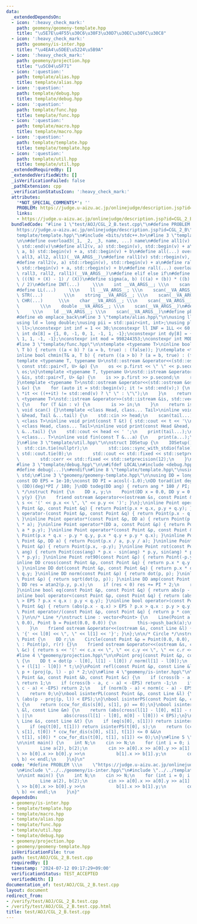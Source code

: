 ```yaml
---
data:
  _extendedDependsOn:
  - icon: ':heavy_check_mark:'
    path: geomeny/geomeny-template.hpp
    title: "\u5E7E\u4F55\u30C6\u30F3\u30D7\u30EC\u30FC\u30C8"
  - icon: ':heavy_check_mark:'
    path: geomeny/is-inter.hpp
    title: "\u4EA4\u5DEE\u5224\u5B9A"
  - icon: ':heavy_check_mark:'
    path: geomeny/projection.hpp
    title: "\u5C04\u5F71"
  - icon: ':question:'
    path: template/alias.hpp
    title: template/alias.hpp
  - icon: ':question:'
    path: template/debug.hpp
    title: template/debug.hpp
  - icon: ':question:'
    path: template/func.hpp
    title: template/func.hpp
  - icon: ':question:'
    path: template/macro.hpp
    title: template/macro.hpp
  - icon: ':question:'
    path: template/template.hpp
    title: template/template.hpp
  - icon: ':question:'
    path: template/util.hpp
    title: template/util.hpp
  _extendedRequiredBy: []
  _extendedVerifiedWith: []
  _isVerificationFailed: false
  _pathExtension: cpp
  _verificationStatusIcon: ':heavy_check_mark:'
  attributes:
    '*NOT_SPECIAL_COMMENTS*': ''
    PROBLEM: https://judge.u-aizu.ac.jp/onlinejudge/description.jsp?id=CGL_2_B
    links:
    - https://judge.u-aizu.ac.jp/onlinejudge/description.jsp?id=CGL_2_B
  bundledCode: "#line 1 \"test/AOJ/CGL_2_B.test.cpp\"\n#define PROBLEM \\\n    \"\
    https://judge.u-aizu.ac.jp/onlinejudge/description.jsp?id=CGL_2_B\"\n#line 2 \"\
    template/template.hpp\"\n#include <bits/stdc++.h>\n#line 3 \"template/macro.hpp\"\
    \n\n#define overload3(_1, _2, _3, name, ...) name\n#define all1(v) std::begin(v),\
    \ std::end(v)\n#define all2(v, a) std::begin(v), std::begin(v) + a\n#define all3(v,\
    \ a, b) std::begin(v) + a, std::begin(v) + b\n#define all(...) overload3(__VA_ARGS__,\
    \ all3, all2, all1)(__VA_ARGS__)\n#define rall1(v) std::rbegin(v), std::rend(v)\n\
    #define rall2(v, a) std::rbegin(v), std::rbegin(v) + a\n#define rall3(v, a, b)\
    \ std::rbegin(v) + a, std::rbegin(v) + b\n#define rall(...) overload3(__VA_ARGS__,\
    \ rall3, rall2, rall1)(__VA_ARGS__)\n#define elif else if\n#define updiv(N, X)\
    \ (((N) + (X) - 1) / (X))\n#define sigma(a, b) (((a) + (b)) * ((b) - (a) + 1)\
    \ / 2)\n#define INT(...)     \\\n    int __VA_ARGS__; \\\n    scan(__VA_ARGS__)\n\
    #define LL(...)     \\\n    ll __VA_ARGS__; \\\n    scan(__VA_ARGS__)\n#define\
    \ STR(...)        \\\n    string __VA_ARGS__; \\\n    scan(__VA_ARGS__)\n#define\
    \ CHR(...)      \\\n    char __VA_ARGS__; \\\n    scan(__VA_ARGS__)\n#define DOU(...)\
    \        \\\n    double __VA_ARGS__; \\\n    scan(__VA_ARGS__)\n#define LD(...)\
    \     \\\n    ld __VA_ARGS__; \\\n    scan(__VA_ARGS__)\n#define pb push_back\n\
    #define eb emplace_back\n#line 3 \"template/alias.hpp\"\n\nusing ll = long long;\n\
    using ld = long double;\nusing pii = std::pair<int, int>;\nusing pll = std::pair<ll,\
    \ ll>;\nconstexpr int inf = 1 << 30;\nconstexpr ll INF = 1LL << 60;\nconstexpr\
    \ int dx[8] = {1, 0, -1, 0, 1, -1, 1, -1};\nconstexpr int dy[8] = {0, 1, 0, -1,\
    \ 1, 1, -1, -1};\nconstexpr int mod = 998244353;\nconstexpr int MOD = 1e9 + 7;\n\
    #line 3 \"template/func.hpp\"\n\ntemplate <typename T>\ninline bool chmax(T& a,\
    \ T b) { return ((a < b) ? (a = b, true) : (false)); }\ntemplate <typename T>\n\
    inline bool chmin(T& a, T b) { return ((a > b) ? (a = b, true) : (false)); }\n\
    template <typename T, typename U>\nstd::ostream &operator<<(std::ostream &os,\
    \ const std::pair<T, U> &p) {\n    os << p.first << \" \" << p.second;\n    return\
    \ os;\n}\ntemplate <typename T, typename U>\nstd::istream &operator>>(std::istream\
    \ &is, std::pair<T, U> &p) {\n    is >> p.first >> p.second;\n    return is;\n\
    }\ntemplate <typename T>\nstd::ostream &operator<<(std::ostream &os, const std::vector<T>\
    \ &v) {\n    for (auto it = std::begin(v); it != std::end(v);) {\n        os <<\
    \ *it << ((++it) != std::end(v) ? \" \" : \"\");\n    }\n    return os;\n}\ntemplate\
    \ <typename T>\nstd::istream &operator>>(std::istream &is, std::vector<T> &v)\
    \ {\n    for (T &in : v) {\n        is >> in;\n    }\n    return is;\n}\ninline\
    \ void scan() {}\ntemplate <class Head, class... Tail>\ninline void scan(Head\
    \ &head, Tail &...tail) {\n    std::cin >> head;\n    scan(tail...);\n}\ntemplate\
    \ <class T>\ninline void print(const T &t) { std::cout << t << '\\n'; }\ntemplate\
    \ <class Head, class... Tail>\ninline void print(const Head &head, const Tail\
    \ &...tail) {\n    std::cout << head << ' ';\n    print(tail...);\n}\ntemplate\
    \ <class... T>\ninline void fin(const T &...a) {\n    print(a...);\n    exit(0);\n\
    }\n#line 3 \"template/util.hpp\"\n\nstruct IOSetup {\n    IOSetup() {\n      \
    \  std::cin.tie(nullptr);\n        std::ios::sync_with_stdio(false);\n       \
    \ std::cout.tie(0);\n        std::cout << std::fixed << std::setprecision(12);\n\
    \        std::cerr << std::fixed << std::setprecision(12);\n    }\n} IOSetup;\n\
    #line 3 \"template/debug.hpp\"\n\n#ifdef LOCAL\n#include <debug.hpp>\n#else\n\
    #define debug(...)\n#endif\n#line 8 \"template/template.hpp\"\nusing namespace\
    \ std;\n#line 3 \"geomeny/geomeny-template.hpp\"\n\nusing DD = long double;\n\
    const DD EPS = 1e-10;\nconst DD PI = acosl(-1.0);\nDD torad(int deg) { return\
    \ (DD)(deg)*PI / 180; }\nDD todeg(DD ang) { return ang * 180 / PI; }\n\n/* Point\
    \ */\nstruct Point {\n    DD x, y;\n    Point(DD x = 0.0, DD y = 0.0) : x(x),\
    \ y(y) {}\n    friend ostream &operator<<(ostream &s, const Point &p) { return\
    \ s << '(' << p.x << \", \" << p.y << ')'; }\n};\ninline Point operator+(const\
    \ Point &p, const Point &q) { return Point(p.x + q.x, p.y + q.y); }\ninline Point\
    \ operator-(const Point &p, const Point &q) { return Point(p.x - q.x, p.y - q.y);\
    \ }\ninline Point operator*(const Point &p, DD a) { return Point(p.x * a, p.y\
    \ * a); }\ninline Point operator*(DD a, const Point &p) { return Point(a * p.x,\
    \ a * p.y); }\ninline Point operator*(const Point &p, const Point &q) { return\
    \ Point(p.x * q.x - p.y * q.y, p.x * q.y + p.y * q.x); }\ninline Point operator/(const\
    \ Point &p, DD a) { return Point(p.x / a, p.y / a); }\ninline Point conj(const\
    \ Point &p) { return Point(p.x, -p.y); }\ninline Point rot(const Point &p, DD\
    \ ang) { return Point(cos(ang) * p.x - sin(ang) * p.y, sin(ang) * p.x + cos(ang)\
    \ * p.y); }\ninline Point rot90(const Point &p) { return Point(-p.y, p.x); }\n\
    inline DD cross(const Point &p, const Point &q) { return p.x * q.y - p.y * q.x;\
    \ }\ninline DD dot(const Point &p, const Point &q) { return p.x * q.x + p.y *\
    \ q.y; }\ninline DD norm(const Point &p) { return dot(p, p); }\ninline DD abs(const\
    \ Point &p) { return sqrt(dot(p, p)); }\ninline DD amp(const Point &p) {\n   \
    \ DD res = atan2(p.y, p.x);\n    if (res < 0) res += PI * 2;\n    return res;\n\
    }\ninline bool eq(const Point &p, const Point &q) { return abs(p - q) < EPS; }\n\
    inline bool operator<(const Point &p, const Point &q) { return (abs(p.x - q.x)\
    \ > EPS ? p.x < q.x : p.y < q.y); }\ninline bool operator>(const Point &p, const\
    \ Point &q) { return (abs(p.x - q.x) > EPS ? p.x > q.x : p.y > q.y); }\ninline\
    \ Point operator/(const Point &p, const Point &q) { return p * conj(q) / norm(q);\
    \ }\n\n/* Line */\nstruct Line : vector<Point> {\n    Line(Point a = Point(0.0,\
    \ 0.0), Point b = Point(0.0, 0.0)) {\n        this->push_back(a);\n        this->push_back(b);\n\
    \    }\n    friend ostream &operator<<(ostream &s, const Line &l) { return s <<\
    \ '{' << l[0] << \", \" << l[1] << '}'; }\n};\n\n/* Circle */\nstruct Circle :\
    \ Point {\n    DD r;\n    Circle(const Point &p = Point(0.0, 0.0), DD r = 0.0)\
    \ : Point(p), r(r) {}\n    friend ostream &operator<<(ostream &s, const Circle\
    \ &c) { return s << '(' << c.x << \", \" << c.y << \", \" << c.r << ')'; }\n};\n\
    #line 4 \"geomeny/projection.hpp\"\n\nPoint proj(const Point &p, const Line &l)\
    \ {\n    DD t = dot(p - l[0], l[1] - l[0]) / norm(l[1] - l[0]);\n    return l[0]\
    \ + (l[1] - l[0]) * t;\n}\nPoint refl(const Point &p, const Line &l) {\n    return\
    \ p + (proj(p, l) - p) * 2;\n}\n#line 4 \"geomeny/is-inter.hpp\"\n\nint ccw_for_dis(const\
    \ Point &a, const Point &b, const Point &c) {\n    if (cross(b - a, c - a) > EPS)\
    \ return 1;\n    if (cross(b - a, c - a) < -EPS) return -1;\n    if (dot(b - a,\
    \ c - a) < -EPS) return 2;\n    if (norm(b - a) < norm(c - a) - EPS) return -2;\n\
    \    return 0;\n}\nbool isinterPL(const Point &p, const Line &l) {\n    return\
    \ (abs(p - proj(p, l)) < EPS);\n}\nbool isinterPS(const Point &p, const Line &s)\
    \ {\n    return (ccw_for_dis(s[0], s[1], p) == 0);\n}\nbool isinterLL(const Line\
    \ &l, const Line &m) {\n    return (abs(cross(l[1] - l[0], m[1] - m[0])) > EPS\
    \ ||\n            abs(cross(l[1] - l[0], m[0] - l[0])) < EPS);\n}\nbool isinterSS(const\
    \ Line &s, const Line &t) {\n    if (eq(s[0], s[1])) return isinterPS(s[0], t);\n\
    \    if (eq(t[0], t[1])) return isinterPS(t[0], s);\n    return (ccw_for_dis(s[0],\
    \ s[1], t[0]) * ccw_for_dis(s[0], s[1], t[1]) <= 0 &&\n            ccw_for_dis(t[0],\
    \ t[1], s[0]) * ccw_for_dis(t[0], t[1], s[1]) <= 0);\n}\n#line 5 \"test/AOJ/CGL_2_B.test.cpp\"\
    \n\nint main() {\n    int N;\n    cin >> N;\n    for (int i = 0; i < N; i++) {\n\
    \        Line a(2), b(2);\n        cin >> a[0].x >> a[0].y >> a[1].x >> a[1].y\
    \ >> b[0].x >> b[0].y >>\n            b[1].x >> b[1].y;\n        cout << isinterSS(a,\
    \ b) << endl;\n    }\n}\n"
  code: "#define PROBLEM \\\n    \"https://judge.u-aizu.ac.jp/onlinejudge/description.jsp?id=CGL_2_B\"\
    \n#include \"../../geomeny/is-inter.hpp\"\n#include \"../../template/template.hpp\"\
    \n\nint main() {\n    int N;\n    cin >> N;\n    for (int i = 0; i < N; i++) {\n\
    \        Line a(2), b(2);\n        cin >> a[0].x >> a[0].y >> a[1].x >> a[1].y\
    \ >> b[0].x >> b[0].y >>\n            b[1].x >> b[1].y;\n        cout << isinterSS(a,\
    \ b) << endl;\n    }\n}"
  dependsOn:
  - geomeny/is-inter.hpp
  - template/template.hpp
  - template/macro.hpp
  - template/alias.hpp
  - template/func.hpp
  - template/util.hpp
  - template/debug.hpp
  - geomeny/projection.hpp
  - geomeny/geomeny-template.hpp
  isVerificationFile: true
  path: test/AOJ/CGL_2_B.test.cpp
  requiredBy: []
  timestamp: '2024-07-12 09:17:29+09:00'
  verificationStatus: TEST_ACCEPTED
  verifiedWith: []
documentation_of: test/AOJ/CGL_2_B.test.cpp
layout: document
redirect_from:
- /verify/test/AOJ/CGL_2_B.test.cpp
- /verify/test/AOJ/CGL_2_B.test.cpp.html
title: test/AOJ/CGL_2_B.test.cpp
---
```

